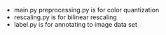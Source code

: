 * main.py preprocessing.py is for color quantization
* rescaling.py is for bilinear rescaling
* label.py is for annotating to image data set
